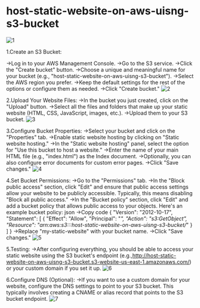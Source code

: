# host-static-website-on-aws-uisng-s3-bucket
![1](https://github.com/panwar100/host_static_website_on_aws/assets/134361823/f23d5b62-7b9c-4244-9412-7d74e3a264ca)

1.Create an S3 Bucket:

->Log in to your AWS Management Console.
->Go to the S3 service.
->Click the "Create bucket" button.
->Choose a unique and meaningful name for your bucket (e.g., "host-static-website-on-aws-uisng-s3-bucket").
->Select the AWS region you prefer.
->Keep the default settings for the rest of the options or configure them as needed.
->Click "Create bucket."
![2](https://github.com/panwar100/host_static_website_on_aws/assets/134361823/94ba5917-b147-4f69-b839-59281583434f)


2.Upload Your Website Files:
->In the bucket you just created, click on the "Upload" button.
->Select all the files and folders that make up your static website (HTML, CSS, JavaScript, images, etc.).
->Upload them to your S3 bucket.
![3](https://github.com/panwar100/host_static_website_on_aws/assets/134361823/a5f551b6-9dcb-41f3-81f6-5fae8cc48459)


3.Configure Bucket Properties:
->Select your bucket and click on the "Properties" tab.
->Enable static website hosting by clicking on "Static website hosting."
->In the "Static website hosting" panel, select the option for "Use this bucket to host a website."
->Enter the name of your main HTML file (e.g., "index.html") as the Index document.
->Optionally, you can also configure error documents for custom error pages.
->Click "Save changes."
![4](https://github.com/panwar100/host_static_website_on_aws/assets/134361823/7ac1263f-de01-4da8-b0a6-325dbe428a1a)


4.Set Bucket Permissions:
->Go to the "Permissions" tab.
->In the "Block public access" section, click "Edit" and ensure that public access settings allow your website to be publicly accessible. Typically, this means disabling "Block all public access."
->In the "Bucket policy" section, click "Edit" and add a bucket policy that allows public access to your objects. Here's an example bucket policy:
json
->Copy code
{
    "Version": "2012-10-17",
    "Statement": [
        {
            "Effect": "Allow",
            "Principal": "*",
            "Action": "s3:GetObject",
            "Resource": "arn:aws:s3:::host-static-website-on-aws-uisng-s3-bucket/*"
        }
    ]
}
->Replace "my-static-website" with your bucket name.
->Click "Save changes."
![5](https://github.com/panwar100/host_static_website_on_aws/assets/134361823/6bed7190-9f93-40d0-98a7-86127b8c3f7a)

5.Testing:
->After configuring everything, you should be able to access your static website using the S3 bucket's endpoint (e.g.,http://host-static-website-on-aws-uisng-s3-bucket.s3-website-us-east-1.amazonaws.com/) or your custom domain if you set it up.
![6](https://github.com/panwar100/host_static_website_on_aws/assets/134361823/fd84fb7e-b6eb-49d5-82de-7ba11fd5216d)

6.Configure DNS (Optional):
->If you want to use a custom domain for your website, configure the DNS settings to point to your S3 bucket. This typically involves creating a CNAME or alias record that points to the S3 bucket endpoint.
![7](https://github.com/panwar100/host_static_website_on_aws/assets/134361823/4683ae81-6ca5-47db-b5cf-b4cb9004bc15)


